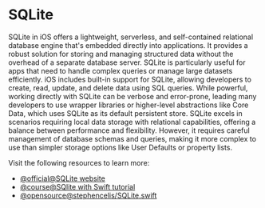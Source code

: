 # SQLite

SQLite in iOS offers a lightweight, serverless, and self-contained relational database engine that's embedded directly into applications. It provides a robust solution for storing and managing structured data without the overhead of a separate database server. SQLite is particularly useful for apps that need to handle complex queries or manage large datasets efficiently. iOS includes built-in support for SQLite, allowing developers to create, read, update, and delete data using SQL queries. While powerful, working directly with SQLite can be verbose and error-prone, leading many developers to use wrapper libraries or higher-level abstractions like Core Data, which uses SQLite as its default persistent store. SQLite excels in scenarios requiring local data storage with relational capabilities, offering a balance between performance and flexibility. However, it requires careful management of database schemas and queries, making it more complex to use than simpler storage options like User Defaults or property lists.

Visit the following resources to learn more:

- [@official@SQLite website](https://www.sqlite.org/)
- [@course@SQlite with Swift tutorial](https://www.kodeco.com/6620276-sqlite-with-swift-tutorial-getting-started)
- [@opensource@stephencelis/SQLite.swift](https://github.com/stephencelis/SQLite.swift)